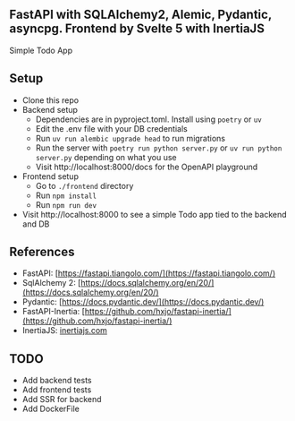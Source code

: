 ## FastAPI with SQLAlchemy2, Alemic, Pydantic, asyncpg. Frontend by Svelte 5 with InertiaJS
  Simple Todo App


## Setup
  * Clone this repo
  * Backend setup
    * Dependencies are in pyproject.toml. Install using `poetry` or `uv`
    * Edit the .env file with your DB credentials
    * Run `uv run alembic upgrade head` to run migrations
    * Run the server with `poetry run python server.py` or `uv run python server.py` depending on what you use
    * Visit http://localhost:8000/docs for the OpenAPI playground
  * Frontend setup
    * Go to `./frontend` directory
    * Run `npm install`
    * Run `npm run dev`
  * Visit http://localhost:8000 to see a simple Todo app tied to the backend and DB


## References
  * FastAPI: [https://fastapi.tiangolo.com/](https://fastapi.tiangolo.com/)
  * SqlAlchemy 2: [https://docs.sqlalchemy.org/en/20/](https://docs.sqlalchemy.org/en/20/)
  * Pydantic: [https://docs.pydantic.dev/](https://docs.pydantic.dev/)
  * FastAPI-Inertia: [https://github.com/hxjo/fastapi-inertia/](https://github.com/hxjo/fastapi-inertia/)
  * InertiaJS: [inertiajs.com](inertiajs.com)


## TODO
  * Add backend tests
  * Add frontend tests
  * Add SSR for backend
  * Add DockerFile
